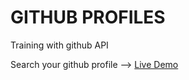 # GITHUB PROFILES

Training with github API 

Search your github profile --> [Live Demo](https://searchinggithubprofile.netlify.app/)